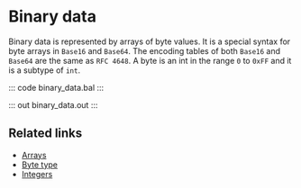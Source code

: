 # Binary data

Binary data is represented by arrays of byte values. It is a special syntax for byte arrays in `Base16` and `Base64`. The encoding tables of both `Base16` and `Base64` are the same as `RFC 4648`. A byte is an int in the range `0` to `0xFF` and it is a subtype of `int`.

::: code binary_data.bal :::

::: out binary_data.out :::

## Related links
- [Arrays](/learn/by-example/arrays)
- [Byte type](/learn/by-example/byte-type)
- [Integers](/learn/by-example/integers)
